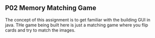 ## P02 Memory Matching Game
The concept of this assignment is to get familiar with the building GUI in java.
THe game being built here is just a matching game where you flip cards and try to match the images.
